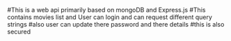 #This is a web api primarily based on mongoDB and Express.js
#This contains movies list and User can login and can request different query strings
#also user can update there password and there details
#this is also secured 